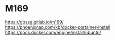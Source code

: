 # M169  
https://gbssg.gitlab.io/m169/  
https://phoenixnap.com/kb/docker-portainer-install  
https://docs.docker.com/engine/install/ubuntu/  
